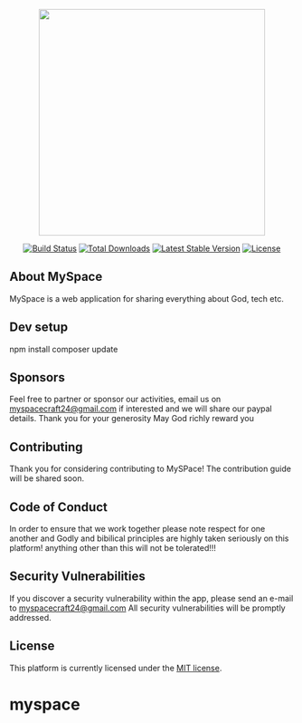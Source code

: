 <p align="center"><a href="https://laravel.com" target="_blank"><img src="https://raw.githubusercontent.com/laravel/art/master/logo-lockup/5%20SVG/2%20CMYK/1%20Full%20Color/laravel-logolockup-cmyk-red.svg" width="400"></a></p>

<p align="center">
<a href="https://travis-ci.org/laravel/framework"><img src="https://travis-ci.org/laravel/framework.svg" alt="Build Status"></a>
<a href="https://packagist.org/packages/laravel/framework"><img src="https://img.shields.io/packagist/dt/laravel/framework" alt="Total Downloads"></a>
<a href="https://packagist.org/packages/laravel/framework"><img src="https://img.shields.io/packagist/v/laravel/framework" alt="Latest Stable Version"></a>
<a href="https://packagist.org/packages/laravel/framework"><img src="https://img.shields.io/packagist/l/laravel/framework" alt="License"></a>
</p>

## About MySpace

MySpace is a web application for sharing everything about God, tech etc.

## Dev setup

npm install
composer update

## Sponsors
Feel free to partner or sponsor our activities, email us on myspacecraft24@gmail.com if interested and we will share our paypal details. Thank you for your generosity
May God richly reward you

## Contributing
Thank you for considering contributing to MySPace! The contribution guide will be shared soon.

## Code of Conduct

In order to ensure that we work together please note respect for one another and Godly and bibilical principles are highly taken seriously on this platform! anything other than this will not be tolerated!!!

## Security Vulnerabilities

If you discover a security vulnerability within the app, please send an e-mail to myspacecraft24@gmail.com All security vulnerabilities will be promptly addressed.

## License

This platform is currently licensed under the [MIT license](https://opensource.org/licenses/MIT).
# myspace
